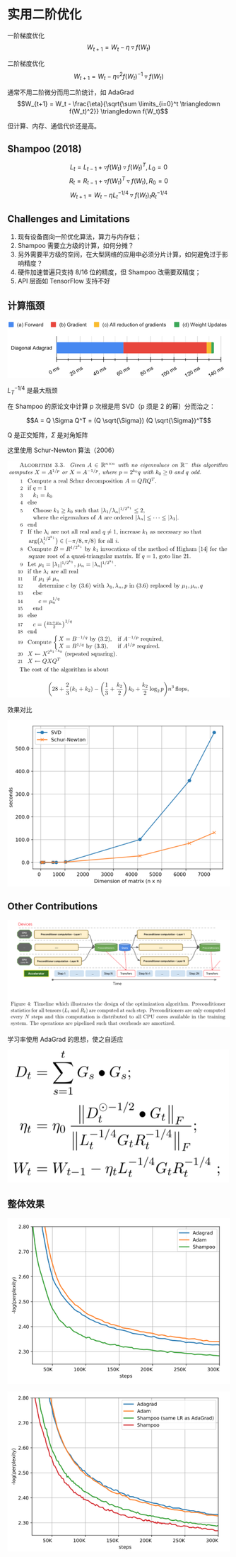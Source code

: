 # 实用二阶优化


一阶梯度优化
$$W_{t+1} = W_t - \eta \triangledown f(W_t)$$

二阶梯度优化
$$W_{t+1} = W_t - \eta \triangledown^2 f(W_t)^{-1} \triangledown f(W_t)$$

通常不用二阶微分而用二阶统计，如 AdaGrad
$$W_{t+1} = W_t - \frac{\eta}{\sqrt{\sum \limits_{i=0}^t \triangledown f(W_t)^2}} \triangledown f(W_t)$$

但计算、内存、通信代价还是高。

## Shampoo (2018)

$$L_t = L_{t-1} + \triangledown f(W_t) \triangledown f(W_t)^T, L_0 = 0$$
$$R_t = R_{t-1} + \triangledown f(W_t)^T \triangledown f(W_t), R_0 = 0$$
$$W_{t+1} = W_t - \eta L_t^{-1/4} \triangledown f(W_t)_t R_t^{-1/4}$$

## Challenges and Limitations

1. 现有设备面向一阶优化算法，算力与内存低；
2. Shampoo 需要立方级的计算，如何分摊？
3. 另外需要平方级的空间，在大型网络的应用中必须分片计算，如何避免过于影响精度？
4. 硬件加速普遍只支持 8/16 位的精度，但 Shampoo 改需要双精度；
5. API 层面如 TensorFlow 支持不好


## 计算瓶颈

![latency](latency.png)

$L_T^{-1/4}$ 是最大瓶颈


在 Shampoo 的原论文中计算 p 次根是用 SVD（p 须是 2 的幂）分而治之：

$$A = Q \Sigma Q^T = (Q \sqrt{\Sigma}) (Q \sqrt{\Sigma})^T$$

Q 是正交矩阵，$\Sigma$ 是对角矩阵


这里使用 Schur-Newton 算法（2006）

![Schur-Newton Algorithm](schur-newton-algorithm.png)<!-- .element style="width: 50%" -->


效果对比

![Schur-Newton VS SVD](schur-newton-vs-svd.png)

## Other Contributions


![Asynchronous version of Shampoo](async-shampoo.png)


学习率使用 AdaGrad 的思想，使之自适应

![AdaShampoo](ada-shampoo.png)

## 整体效果


![Shampoo on Transformer](shampoo-on-transformer.png)


![Shanpoo on Transformer-Big](shanpoo-on-transformer-big.png)
